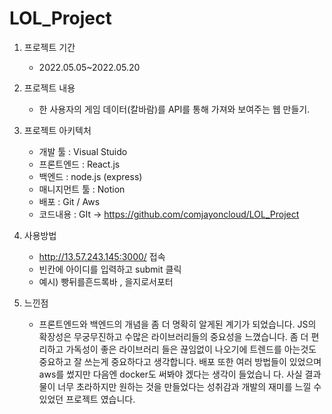 # LOL_Project
1. 프로젝트 기간
    - 2022.05.05~2022.05.20 
2. 프로젝트 내용
    - 한 사용자의 게임 데이터(칼바람)를 API를 통해 가져와 보여주는 웹 만들기.
3. 프로젝트 아키텍처
    - 개발 툴 : Visual Stuido
    - 프론트엔드 : React.js
    - 백엔드 : node.js (express) 
    - 매니지먼트 툴 : Notion
    - 배포 : Git / Aws
    - 코드내용 : GIt → https://github.com/comjayoncloud/LOL_Project
4. 사용방법
    - http://13.57.243.145:3000/ 접속
    - 빈칸에 아이디를 입력하고 submit 클릭
    - 예시) 빵뒤를흔드록바 , 을지로서포터
    
5. 느낀점
    - 프론트엔드와 백엔드의 개념을 좀 더 명확히 알게된 계기가 되었습니다. JS의 확장성은 무궁무진하고 수많은 라이브러리들의 중요성을 느꼈습니다. 좀 더 편리하고 가독성이 좋은 라이브러리       들은 끊임없이 나오기에 트렌드를 아는것도 중요하고 잘 쓰는게 중요하다고 생각합니다. 배포 또한 여러 방법들이 있었으며 aws를 썼지만 다음엔 docker도 써봐야 겠다는 생각이 들었습니         다. 사실 결과물이 너무 초라하지만 원하는 것을 만들었다는 성취감과 개발의 재미를 느낄 수 있었던 프로젝트 였습니다. 
